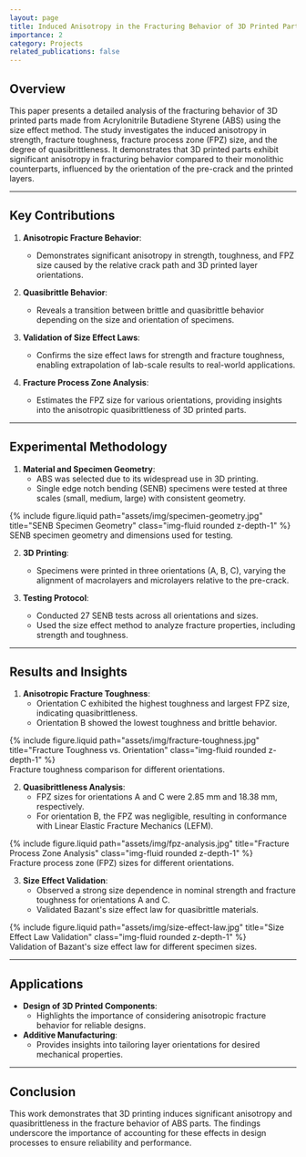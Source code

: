 ```yaml
---
layout: page
title: Induced Anisotropy in the Fracturing Behavior of 3D Printed Parts Analyzed by the Size Effect Method
importance: 2
category: Projects
related_publications: false
---
```


## Overview

This paper presents a detailed analysis of the fracturing behavior of 3D printed parts made from Acrylonitrile Butadiene Styrene (ABS) using the size effect method. The study investigates the induced anisotropy in strength, fracture toughness, fracture process zone (FPZ) size, and the degree of quasibrittleness. It demonstrates that 3D printed parts exhibit significant anisotropy in fracturing behavior compared to their monolithic counterparts, influenced by the orientation of the pre-crack and the printed layers.

---

## Key Contributions

1. **Anisotropic Fracture Behavior**:

   - Demonstrates significant anisotropy in strength, toughness, and FPZ size caused by the relative crack path and 3D printed layer orientations.

2. **Quasibrittle Behavior**:

   - Reveals a transition between brittle and quasibrittle behavior depending on the size and orientation of specimens.

3. **Validation of Size Effect Laws**:

   - Confirms the size effect laws for strength and fracture toughness, enabling extrapolation of lab-scale results to real-world applications.

4. **Fracture Process Zone Analysis**:
   - Estimates the FPZ size for various orientations, providing insights into the anisotropic quasibrittleness of 3D printed parts.

---

## Experimental Methodology

1. **Material and Specimen Geometry**:
   - ABS was selected due to its widespread use in 3D printing.
   - Single edge notch bending (SENB) specimens were tested at three scales (small, medium, large) with consistent geometry.

<div class="row">
    <div class="col-sm mt-3 mt-md-0">
        {% include figure.liquid path="assets/img/specimen-geometry.jpg" title="SENB Specimen Geometry" class="img-fluid rounded z-depth-1" %}
    </div>
</div>
<div class="caption">
    SENB specimen geometry and dimensions used for testing.
</div>

2. **3D Printing**:

   - Specimens were printed in three orientations (A, B, C), varying the alignment of macrolayers and microlayers relative to the pre-crack.

3. **Testing Protocol**:
   - Conducted 27 SENB tests across all orientations and sizes.
   - Used the size effect method to analyze fracture properties, including strength and toughness.

---

## Results and Insights

1. **Anisotropic Fracture Toughness**:
   - Orientation C exhibited the highest toughness and largest FPZ size, indicating quasibrittleness.
   - Orientation B showed the lowest toughness and brittle behavior.

<div class="row">
    <div class="col-sm mt-3 mt-md-0">
        {% include figure.liquid path="assets/img/fracture-toughness.jpg" title="Fracture Toughness vs. Orientation" class="img-fluid rounded z-depth-1" %}
    </div>
</div>
<div class="caption">
    Fracture toughness comparison for different orientations.
</div>

2. **Quasibrittleness Analysis**:
   - FPZ sizes for orientations A and C were 2.85 mm and 18.38 mm, respectively.
   - For orientation B, the FPZ was negligible, resulting in conformance with Linear Elastic Fracture Mechanics (LEFM).

<div class="row">
    <div class="col-sm mt-3 mt-md-0">
        {% include figure.liquid path="assets/img/fpz-analysis.jpg" title="Fracture Process Zone Analysis" class="img-fluid rounded z-depth-1" %}
    </div>
</div>
<div class="caption">
    Fracture process zone (FPZ) sizes for different orientations.
</div>

3. **Size Effect Validation**:
   - Observed a strong size dependence in nominal strength and fracture toughness for orientations A and C.
   - Validated Bazant's size effect law for quasibrittle materials.

<div class="row">
    <div class="col-sm mt-3 mt-md-0">
        {% include figure.liquid path="assets/img/size-effect-law.jpg" title="Size Effect Law Validation" class="img-fluid rounded z-depth-1" %}
    </div>
</div>
<div class="caption">
    Validation of Bazant's size effect law for different specimen sizes.
</div>

---

## Applications

- **Design of 3D Printed Components**:
  - Highlights the importance of considering anisotropic fracture behavior for reliable designs.
- **Additive Manufacturing**:
  - Provides insights into tailoring layer orientations for desired mechanical properties.

---

## Conclusion

This work demonstrates that 3D printing induces significant anisotropy and quasibrittleness in the fracture behavior of ABS parts. The findings underscore the importance of accounting for these effects in design processes to ensure reliability and performance.
